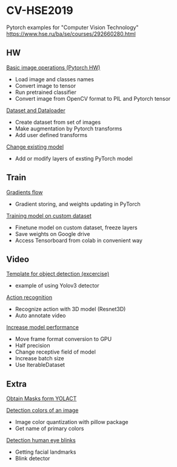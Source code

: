 # CV-HSE2019
Pytorch examples for "Computer Vision Technology"
https://www.hse.ru/ba/se/courses/292660280.html

## HW

[Basic image operations (Pytorch HW)](/helloworld/HelloWorld.ipynb)

- Load image and classes names
- Convert image to tensor
- Run pretrained classifier
- Convert image from OpenCV format to PIL and Pytorch tensor

[Dataset and Dataloader](helloworld/Dataset_and_Dataloader.ipynb)
- Create dataset from set of images
- Make augmentation by Pytorch transforms
- Add user defined transforms

[Change existing model](helloworld/Change_model_structure.ipynb)
- Add or modify layers of exsting PyTorch model 

## Train

[Gradients flow](train/Understanding_grads.ipynb)
- Gradient storing, and weights updating in PyTorch

[Training model on custom dataset](train/Train_with_Tensorboard.ipynb)
- Finetune model on custom dataset, freeze layers 
- Save weights on Google drive
- Access Tensorboard from colab in convenient way

## Video

[Template for object detection (excercise)](video/exercise.ipynb)
- example of using Yolov3 detector

[Action recognition](video/Action_recognition.ipynb)
- Recognize action with 3D model (Resnet3D)
- Auto annotate video 

[Increase model performance](video/Performance.ipynb)
- Move frame format conversion to GPU
- Half precision
- Change receptive field of model
- Increase batch size
- Use IterableDataset

## Extra

[Obtain Masks form YOLACT](extra/YOLACT_get_mask.ipynb)

[Detection colors of an image](extra/Base_colors_detection.ipynb)
- Image color quantization with pillow package
- Get name of primary colors

[Detection human eye blinks](extra/Eye_blink_detection.ipynb)
- Getting facial landmarks
- Blink detector
